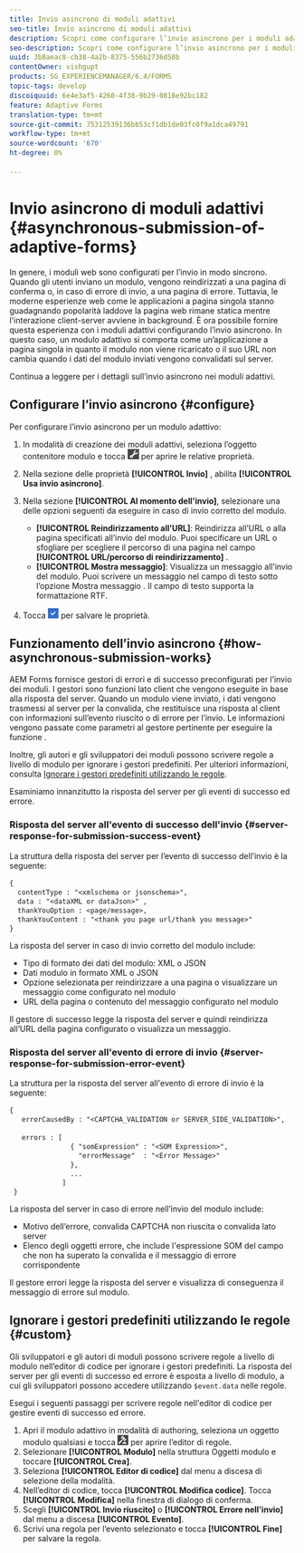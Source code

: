 ```yaml
---
title: Invio asincrono di moduli adattivi
seo-title: Invio asincrono di moduli adattivi
description: Scopri come configurare l’invio asincrono per i moduli adattivi.
seo-description: Scopri come configurare l’invio asincrono per i moduli adattivi.
uuid: 3b8aeac8-cb38-4a2b-8375-556b2736d58b
contentOwner: vishgupt
products: SG_EXPERIENCEMANAGER/6.4/FORMS
topic-tags: develop
discoiquuid: 6e4e3af5-4260-4f38-9b29-0818e92bc182
feature: Adaptive Forms
translation-type: tm+mt
source-git-commit: 75312539136bb53cf1db1de03fc0f9a1dca49791
workflow-type: tm+mt
source-wordcount: '670'
ht-degree: 0%

---
```



# Invio asincrono di moduli adattivi {#asynchronous-submission-of-adaptive-forms}

In genere, i moduli web sono configurati per l’invio in modo sincrono. Quando gli utenti inviano un modulo, vengono reindirizzati a una pagina di conferma o, in caso di errore di invio, a una pagina di errore. Tuttavia, le moderne esperienze web come le applicazioni a pagina singola stanno guadagnando popolarità laddove la pagina web rimane statica mentre l&#39;interazione client-server avviene in background. È ora possibile fornire questa esperienza con i moduli adattivi configurando l’invio asincrono. In questo caso, un modulo adattivo si comporta come un’applicazione a pagina singola in quanto il modulo non viene ricaricato o il suo URL non cambia quando i dati del modulo inviati vengono convalidati sul server.

Continua a leggere per i dettagli sull’invio asincrono nei moduli adattivi.

## Configurare l’invio asincrono {#configure}

Per configurare l’invio asincrono per un modulo adattivo:

1. In modalità di creazione dei moduli adattivi, seleziona l’oggetto contenitore modulo e tocca ![cmppr1](assets/cmppr1.png) per aprire le relative proprietà.
1. Nella sezione delle proprietà **[!UICONTROL Invio]** , abilita **[!UICONTROL Usa invio asincrono]**.
1. Nella sezione **[!UICONTROL Al momento dell&#39;invio]**, selezionare una delle opzioni seguenti da eseguire in caso di invio corretto del modulo.

   * **[!UICONTROL Reindirizzamento all’URL]**: Reindirizza all’URL o alla pagina specificati all’invio del modulo. Puoi specificare un URL o sfogliare per scegliere il percorso di una pagina nel campo **[!UICONTROL URL/percorso di reindirizzamento]** .
   * **[!UICONTROL Mostra messaggio]**: Visualizza un messaggio all’invio del modulo. Puoi scrivere un messaggio nel campo di testo sotto l’opzione Mostra messaggio . Il campo di testo supporta la formattazione RTF.

1. Tocca ![check-button1](assets/check-button1.png) per salvare le proprietà.

## Funzionamento dell’invio asincrono {#how-asynchronous-submission-works}

AEM Forms fornisce gestori di errori e di successo preconfigurati per l’invio dei moduli. I gestori sono funzioni lato client che vengono eseguite in base alla risposta del server. Quando un modulo viene inviato, i dati vengono trasmessi al server per la convalida, che restituisce una risposta al client con informazioni sull’evento riuscito o di errore per l’invio. Le informazioni vengono passate come parametri al gestore pertinente per eseguire la funzione .

Inoltre, gli autori e gli sviluppatori dei moduli possono scrivere regole a livello di modulo per ignorare i gestori predefiniti. Per ulteriori informazioni, consulta [Ignorare i gestori predefiniti utilizzando le regole](#custom).

Esaminiamo innanzitutto la risposta del server per gli eventi di successo ed errore.

### Risposta del server all&#39;evento di successo dell&#39;invio {#server-response-for-submission-success-event}

La struttura della risposta del server per l’evento di successo dell’invio è la seguente:

```
{
  contentType : "<xmlschema or jsonschema>", 
  data : "<dataXML or dataJson>" , 
  thankYouOption : <page/message>, 
  thankYouContent : "<thank you page url/thank you message>"
}
```

La risposta del server in caso di invio corretto del modulo include:

* Tipo di formato dei dati del modulo: XML o JSON
* Dati modulo in formato XML o JSON
* Opzione selezionata per reindirizzare a una pagina o visualizzare un messaggio come configurato nel modulo
* URL della pagina o contenuto del messaggio configurato nel modulo

Il gestore di successo legge la risposta del server e quindi reindirizza all’URL della pagina configurato o visualizza un messaggio.

### Risposta del server all&#39;evento di errore di invio {#server-response-for-submission-error-event}

La struttura per la risposta del server all&#39;evento di errore di invio è la seguente:

```
{
   errorCausedBy : "<CAPTCHA_VALIDATION or SERVER_SIDE_VALIDATION>",

   errors : [
               { "somExpression" : "<SOM Expression>",
                 "errorMessage"  : "<Error Message>"
               },
               ...
             ]
 }
```

La risposta del server in caso di errore nell’invio del modulo include:

* Motivo dell’errore, convalida CAPTCHA non riuscita o convalida lato server
* Elenco degli oggetti errore, che include l&#39;espressione SOM del campo che non ha superato la convalida e il messaggio di errore corrispondente

Il gestore errori legge la risposta del server e visualizza di conseguenza il messaggio di errore sul modulo.

## Ignorare i gestori predefiniti utilizzando le regole {#custom}

Gli sviluppatori e gli autori di moduli possono scrivere regole a livello di modulo nell’editor di codice per ignorare i gestori predefiniti. La risposta del server per gli eventi di successo ed errore è esposta a livello di modulo, a cui gli sviluppatori possono accedere utilizzando `$event.data` nelle regole.

Esegui i seguenti passaggi per scrivere regole nell&#39;editor di codice per gestire eventi di successo ed errore.

1. Apri il modulo adattivo in modalità di authoring, seleziona un oggetto modulo qualsiasi e tocca ![edit-rules1](assets/edit-rules1.png) per aprire l’editor di regole.
1. Selezionare **[!UICONTROL Modulo]** nella struttura Oggetti modulo e toccare **[!UICONTROL Crea]**.
1. Seleziona **[!UICONTROL Editor di codice]** dal menu a discesa di selezione della modalità.
1. Nell’editor di codice, tocca **[!UICONTROL Modifica codice]**. Tocca **[!UICONTROL Modifica]** nella finestra di dialogo di conferma.
1. Scegli **[!UICONTROL Invio riuscito]** o **[!UICONTROL Errore nell&#39;invio]** dal menu a discesa **[!UICONTROL Evento]**.
1. Scrivi una regola per l’evento selezionato e tocca **[!UICONTROL Fine]** per salvare la regola.

